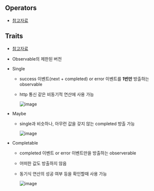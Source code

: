 ## Operators
- [참고자료](https://github.com/Jinoo9622/iOS/blob/master/Chapter4/05_GitHubRepositoryApp/Observable.playground/Contents.swift)

## Traits
- [참고자료](https://github.com/Jinoo9622/iOS/blob/master/Chapter4/05_GitHubRepositoryApp/Traits.playground/Contents.swift) 
- Observable의 제한된 버전
- Single
  - success 이벤트(next + completed) or error 이벤트를 **1번만** 방출하는 observable 
  - http 통신 같은 비동기적 연산에 사용 가능
    
    ![image](https://user-images.githubusercontent.com/46417892/157216183-b67e72b5-1b92-4f5b-9d76-18e7d44d0781.png)

- Maybe
  - single과 비슷하나, 아무런 값을 갖지 않는 completed 방출 가능

    ![image](https://user-images.githubusercontent.com/46417892/157216303-ced72cf7-e3c9-4d4c-9e99-5cfebcc81747.png)

- Completable
  - completed 이벤트 or error 이벤트만을 방출하는 observerable
  - 어떠한 값도 방출하지 않음
  - 동기식 연산의 성공 여부 등을 확인할때 사용 가능

    ![image](https://user-images.githubusercontent.com/46417892/157216391-3f6f8470-cf1c-404e-aa3f-c70c8f9f0849.png)
